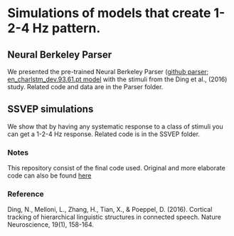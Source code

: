 # Simulations of models that create 1-2-4 Hz pattern.

## Neural Berkeley Parser

We presented the pre-trained Neural Berkeley Parser ([github parser](https://github.com/nikitakit/self-attentive-parser); [en_charlstm_dev.93.61.pt model](https://github.com/nikitakit/self-attentive-parser/releases/download/models/en_charlstm_dev.93.61.pt) with the stimuli from the Ding et al., (2016) study. Related code and data are in the Parser folder.

## SSVEP simulations

We show that by having any systematic response to a class of stimuli you can get a 1-2-4 Hz response. Related code is in the SSVEP folder.

### Notes

This repository consist of the final code used. Original and more elaborate code can also be found [here](https://github.com/KarthikeyaKaushik/rnn-oscillations)

### Reference
Ding, N., Melloni, L., Zhang, H., Tian, X., & Poeppel, D. (2016). Cortical tracking of hierarchical linguistic structures in connected speech. Nature Neuroscience, 19(1), 158-164.  
